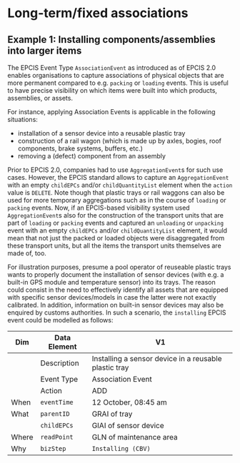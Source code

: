 # Long-term/fixed associations

## Example 1: Installing components/assemblies into larger items

The EPCIS Event Type `AssociationEvent` as introduced as of EPCIS 2.0 enables organisations to capture associations of physical objects that are more permanent compared to e.g. `packing` or `loading` events. This is useful to have precise visibility on which items were built into which products, assemblies, or assets.

For instance, applying Association Events is applicable in the following situations:

* installation of a sensor device into a reusable plastic tray
* construction of a rail wagon (which is made up by axles, bogies, roof components, brake systems, buffers, etc.)
* removing a (defect) component from an assembly

Prior to EPCIS 2.0, companies had to use `AggregationEvent`s for such use cases. However, the EPCIS standard allows to capture an `AggregationEvent` with an empty `childEPCs` and/or `childQuantityList` element when the `action` value is `DELETE`. Note though that plastic trays or rail waggons can also be used for more temporary aggregations such as in the course of `loading` or `packing` events. Now, if an EPCIS-based visibility system used `AggregationEvent`s also for the construction of the transport units that are part of  `loading` or `packing` events and captured an `unloading` or `unpacking` event with an empty `childEPCs` and/or `childQuantityList` element, it would mean that not just the packed or loaded objects were disaggregated from these transport units, but all the items the transport units themselves are made of, too.

For illustration purposes, presume a pool operator of reuseable plastic trays wants to properly document the installation of sensor devices (with e.g. a built-in GPS module and temperature sensor) into its trays. The reason could consist in the need to effectively identify all assets that are equipped with specific sensor devices/models in case the latter were not exactly calibrated. In addition, information on built-in sensor devices may also be enquired by customs authorities. In such a scenario, the `installing` EPCIS event could be modelled as follows:

| Dim | Data Element | V1 |
| --- | ------------ | -- |
|  | Description | Installing a sensor device in a reusable plastic tray |
|  | Event Type | Association Event |
|  | Action | ADD |
| When | `eventTime` | 12 October, 08:45 am |
| What | `parentID` | GRAI of tray |
|  | `childEPCs` | GIAI of sensor device |
| Where | `readPoint` | GLN of maintenance area |
| Why | `bizStep` | `Installing (CBV)` |
